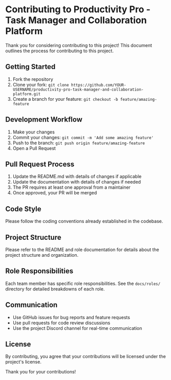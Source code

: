 # Contributing to Productivity Pro - Task Manager and Collaboration Platform

Thank you for considering contributing to this project! This document outlines the process for contributing to this project.

## Getting Started

1. Fork the repository
2. Clone your fork: `git clone https://github.com/YOUR-USERNAME/productivity-pro-task-manager-and-collaboration-platform.git`
3. Create a branch for your feature: `git checkout -b feature/amazing-feature`

## Development Workflow

1. Make your changes
2. Commit your changes: `git commit -m 'Add some amazing feature'`
3. Push to the branch: `git push origin feature/amazing-feature`
4. Open a Pull Request

## Pull Request Process

1. Update the README.md with details of changes if applicable
2. Update the documentation with details of changes if needed
3. The PR requires at least one approval from a maintainer
4. Once approved, your PR will be merged

## Code Style

Please follow the coding conventions already established in the codebase.

## Project Structure

Please refer to the README and role documentation for details about the project structure and organization.

## Role Responsibilities

Each team member has specific role responsibilities. See the `docs/roles/` directory for detailed breakdowns of each role.

## Communication

- Use GitHub issues for bug reports and feature requests
- Use pull requests for code review discussions
- Use the project Discord channel for real-time communication

## License

By contributing, you agree that your contributions will be licensed under the project's license.

Thank you for your contributions!